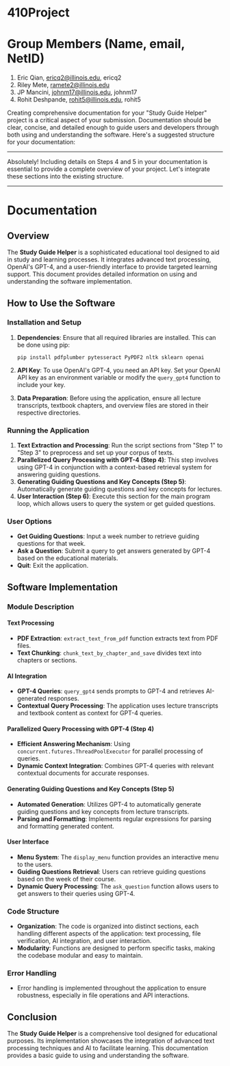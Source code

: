 # 410Project

# Group Members (Name, email, NetID)
1. Eric Qian, ericq2@illinois.edu, ericq2
2. Riley Mete, ramete2@illinois.edu
3. JP Mancini, johnm17@illinois.edu, johnm17
4. Rohit Deshpande, rohit5@illinois.edu, rohit5

Creating comprehensive documentation for your "Study Guide Helper" project is a critical aspect of your submission. Documentation should be clear, concise, and detailed enough to guide users and developers through both using and understanding the software. Here's a suggested structure for your documentation:

---

Absolutely! Including details on Steps 4 and 5 in your documentation is essential to provide a complete overview of your project. Let's integrate these sections into the existing structure.

---

# Documentation

## Overview

The **Study Guide Helper** is a sophisticated educational tool designed to aid in study and learning processes. It integrates advanced text processing, OpenAI's GPT-4, and a user-friendly interface to provide targeted learning support. This document provides detailed information on using and understanding the software implementation.

## How to Use the Software

### Installation and Setup

1. **Dependencies**: Ensure that all required libraries are installed. This can be done using pip:
   ```
   pip install pdfplumber pytesseract PyPDF2 nltk sklearn openai
   ```

2. **API Key**: To use OpenAI's GPT-4, you need an API key. Set your OpenAI API key as an environment variable or modify the `query_gpt4` function to include your key.

3. **Data Preparation**: Before using the application, ensure all lecture transcripts, textbook chapters, and overview files are stored in their respective directories.

### Running the Application

1. **Text Extraction and Processing**: Run the script sections from "Step 1" to "Step 3" to preprocess and set up your corpus of texts.
2. **Parallelized Query Processing with GPT-4 (Step 4)**: This step involves using GPT-4 in conjunction with a context-based retrieval system for answering guiding questions.
3. **Generating Guiding Questions and Key Concepts (Step 5)**: Automatically generate guiding questions and key concepts for lectures.
4. **User Interaction (Step 6)**: Execute this section for the main program loop, which allows users to query the system or get guided questions.

### User Options

- **Get Guiding Questions**: Input a week number to retrieve guiding questions for that week.
- **Ask a Question**: Submit a query to get answers generated by GPT-4 based on the educational materials.
- **Quit**: Exit the application.

## Software Implementation

### Module Description

#### Text Processing

- **PDF Extraction**: `extract_text_from_pdf` function extracts text from PDF files.
- **Text Chunking**: `chunk_text_by_chapter_and_save` divides text into chapters or sections.

#### AI Integration

- **GPT-4 Queries**: `query_gpt4` sends prompts to GPT-4 and retrieves AI-generated responses.
- **Contextual Query Processing**: The application uses lecture transcripts and textbook content as context for GPT-4 queries.

#### Parallelized Query Processing with GPT-4 (Step 4)

- **Efficient Answering Mechanism**: Using `concurrent.futures.ThreadPoolExecutor` for parallel processing of queries.
- **Dynamic Context Integration**: Combines GPT-4 queries with relevant contextual documents for accurate responses.

#### Generating Guiding Questions and Key Concepts (Step 5)

- **Automated Generation**: Utilizes GPT-4 to automatically generate guiding questions and key concepts from lecture transcripts.
- **Parsing and Formatting**: Implements regular expressions for parsing and formatting generated content.

#### User Interface

- **Menu System**: The `display_menu` function provides an interactive menu to the users.
- **Guiding Questions Retrieval**: Users can retrieve guiding questions based on the week of their course.
- **Dynamic Query Processing**: The `ask_question` function allows users to get answers to their queries using GPT-4.

### Code Structure

- **Organization**: The code is organized into distinct sections, each handling different aspects of the application: text processing, file verification, AI integration, and user interaction.
- **Modularity**: Functions are designed to perform specific tasks, making the codebase modular and easy to maintain.

### Error Handling

- Error handling is implemented throughout the application to ensure robustness, especially in file operations and API interactions.

## Conclusion

The **Study Guide Helper** is a comprehensive tool designed for educational purposes. Its implementation showcases the integration of advanced text processing techniques and AI to facilitate learning. This documentation provides a basic guide to using and understanding the software.
